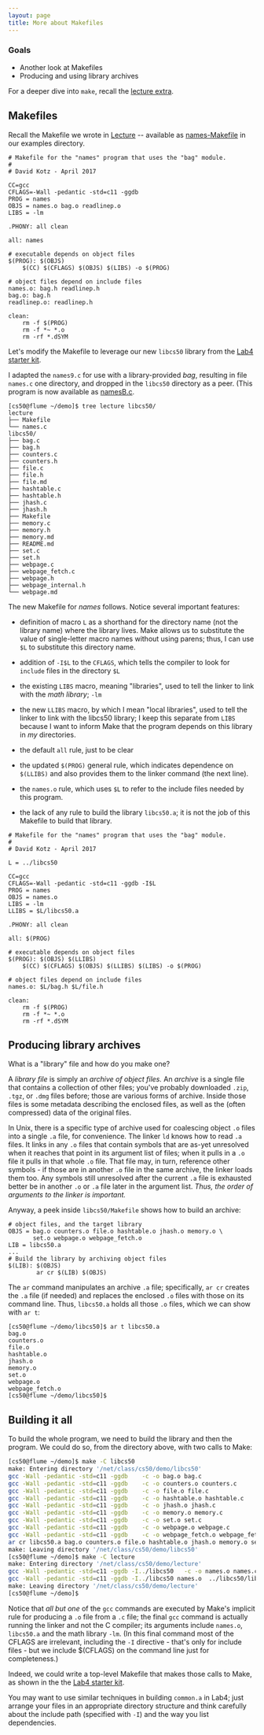 ```yaml
---
layout: page
title: More about Makefiles
---
```


### Goals

* Another look at Makefiles
* Producing and using library archives

For a deeper dive into `make`, recall the [lecture extra]({{site.lectures}}/makefiles/extra/).

<!-- See today's terminal [script](script.txt). -->

## Makefiles

Recall the Makefile we wrote in [Lecture]({{site.lectures}}/makefiles/) -- available as [names-Makefile]({{site.examples}}/names-Makefile) in our examples directory.

```
# Makefile for the "names" program that uses the "bag" module.
#
# David Kotz - April 2017

CC=gcc
CFLAGS=-Wall -pedantic -std=c11 -ggdb
PROG = names
OBJS = names.o bag.o readlinep.o
LIBS = -lm

.PHONY: all clean

all: names

# executable depends on object files
$(PROG): $(OBJS)
	$(CC) $(CFLAGS) $(OBJS) $(LIBS) -o $(PROG)

# object files depend on include files
names.o: bag.h readlinep.h
bag.o: bag.h
readlinep.o: readlinep.h

clean:
	rm -f $(PROG)
	rm -f *~ *.o
	rm -rf *.dSYM
```

Let's modify the Makefile to leverage our new `libcs50` library from the [Lab4 starter kit](https://gitlab.cs.dartmouth.edu/CS50/tse).

I adapted the `names9.c` for use with a library-provided *bag*, resulting in file `names.c` one directory, and dropped in the `libcs50` directory as a peer.
(This program is now available as [namesB.c]({{site.examples}}/namesB.c).

```
[cs50@flume ~/demo]$ tree lecture libcs50/
lecture
├── Makefile
└── names.c
libcs50/
├── bag.c
├── bag.h
├── counters.c
├── counters.h
├── file.c
├── file.h
├── file.md
├── hashtable.c
├── hashtable.h
├── jhash.c
├── jhash.h
├── Makefile
├── memory.c
├── memory.h
├── memory.md
├── README.md
├── set.c
├── set.h
├── webpage.c
├── webpage_fetch.c
├── webpage.h
├── webpage_internal.h
└── webpage.md
```

The new Makefile for *names* follows.
Notice several important features:

* definition of macro `L` as a shorthand for the directory name (not the library name) where the library lives.
Make allows us to substitute the value of single-letter macro names without using parens; thus, I can use `$L` to substitute this directory name.

* addition of `-I$L` to the `CFLAGS`, which tells the compiler to look for `include` files in the directory `$L`

* the existing `LIBS` macro, meaning "libraries", used to tell the linker to link with the *math library*; `-lm`

* the new `LLIBS` macro, by which I mean "local libraries", used to tell the linker to link with the libcs50 library; I keep this separate from `LIBS` because I want to inform Make that the program depends on this library in _my_ directories.

* the default `all` rule, just to be clear

* the updated `$(PROG)` general rule, which indicates dependence on `$(LLIBS)` and also provides them to the linker command (the next line).

* the `names.o` rule, which uses `$L` to refer to the include files needed by this program.

* the lack of any rule to build the library `libcs50.a`; it is not the job of this Makefile to build that library.

```make
# Makefile for the "names" program that uses the "bag" module.
#
# David Kotz - April 2017

L = ../libcs50

CC=gcc
CFLAGS=-Wall -pedantic -std=c11 -ggdb -I$L
PROG = names
OBJS = names.o
LIBS = -lm
LLIBS = $L/libcs50.a

.PHONY: all clean

all: $(PROG)

# executable depends on object files
$(PROG): $(OBJS) $(LLIBS)
	$(CC) $(CFLAGS) $(OBJS) $(LLIBS) $(LIBS) -o $(PROG)

# object files depend on include files
names.o: $L/bag.h $L/file.h

clean:
	rm -f $(PROG)
	rm -f *~ *.o
	rm -rf *.dSYM
```

## Producing library archives

What is a "library" file and how do you make one?

A *library file* is simply an *archive of object files.*
An *archive* is a single file that contains a collection of other files; you've probably downloaded `.zip`, `.tgz`, or `.dmg` files before; those are various forms of archive.
Inside those files is some metadata describing the enclosed files, as well as the (often compressed) data of the original files.

In Unix, there is a specific type of archive used for coalescing object `.o` files into a single `.a` file, for convenience.
The linker `ld` knows how to read `.a` files.
It links in any `.o` files that contain symbols that are as-yet unresolved when it reaches that point in its argument list of files; when it pulls in a `.o` file it pulls in that whole `.o` file.
That file may, in turn, reference other symbols - if those are in another `.o` file in the same archive, the linker loads them too.
Any symbols still unresolved after the current `.a` file is exhausted better be in another `.o` or `.a` file later in the argument list.
*Thus, the order of arguments to the linker is important.*

Anyway, a peek inside `libcs50/Makefile` shows how to build an archive:

```make
# object files, and the target library
OBJS = bag.o counters.o file.o hashtable.o jhash.o memory.o \
       set.o webpage.o webpage_fetch.o
LIB = libcs50.a
...
# Build the library by archiving object files
$(LIB): $(OBJS)
        ar cr $(LIB) $(OBJS)

```

The `ar` command manipulates an archive `.a` file; specifically, `ar cr` creates the `.a` file (if needed) and replaces the enclosed `.o` files with those on its command line.
Thus, `libcs50.a` holds all those `.o` files, which we can show with `ar t`:

```
[cs50@flume ~/demo/libcs50]$ ar t libcs50.a
bag.o
counters.o
file.o
hashtable.o
jhash.o
memory.o
set.o
webpage.o
webpage_fetch.o
[cs50@flume ~/demo/libcs50]$
```

## Building it all

To build the whole program, we need to build the library and then the program.
We could do so, from the directory above, with two calls to Make:

```bash
[cs50@flume ~/demo]$ make -C libcs50
make: Entering directory '/net/class/cs50/demo/libcs50'
gcc -Wall -pedantic -std=c11 -ggdb    -c -o bag.o bag.c
gcc -Wall -pedantic -std=c11 -ggdb    -c -o counters.o counters.c
gcc -Wall -pedantic -std=c11 -ggdb    -c -o file.o file.c
gcc -Wall -pedantic -std=c11 -ggdb    -c -o hashtable.o hashtable.c
gcc -Wall -pedantic -std=c11 -ggdb    -c -o jhash.o jhash.c
gcc -Wall -pedantic -std=c11 -ggdb    -c -o memory.o memory.c
gcc -Wall -pedantic -std=c11 -ggdb    -c -o set.o set.c
gcc -Wall -pedantic -std=c11 -ggdb    -c -o webpage.o webpage.c
gcc -Wall -pedantic -std=c11 -ggdb    -c -o webpage_fetch.o webpage_fetch.c
ar cr libcs50.a bag.o counters.o file.o hashtable.o jhash.o memory.o set.o webpage.o webpage_fetch.o
make: Leaving directory '/net/class/cs50/demo/libcs50'
[cs50@flume ~/demo]$ make -C lecture
make: Entering directory '/net/class/cs50/demo/lecture'
gcc -Wall -pedantic -std=c11 -ggdb -I../libcs50   -c -o names.o names.c
gcc -Wall -pedantic -std=c11 -ggdb -I../libcs50 names.o  ../libcs50/libcs50.a -lm -o names
make: Leaving directory '/net/class/cs50/demo/lecture'
[cs50@flume ~/demo]$ 
```

Notice that *all but one* of the `gcc` commands are executed by Make's implicit rule for producing a `.o` file from a `.c` file; the final `gcc` command is actually running the linker and not the C compiler; its arguments include `names.o`, `libcs50.a` and the math library `-lm`.
(In this final command most of the CFLAGS are irrelevant, including the `-I` directive - that's only for include files - but we include $(CFLAGS) on the command line just for completeness.)

Indeed, we could write a top-level Makefile that makes those calls to Make, as shown in the the [Lab4 starter kit](https://gitlab.cs.dartmouth.edu/CS50/tse).

You may want to use similar techniques in building `common.a` in Lab4; just arrange your files in an appropriate directory structure and think carefully about the include path (specified with `-I`) and the way you list dependencies.
